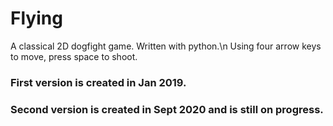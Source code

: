 # Flying
A classical 2D dogfight game. Written with python.\n
Using four arrow keys to move, press space to shoot.

### **First version is created in Jan 2019.**
### **Second version is created in Sept 2020 and is still on progress.**

